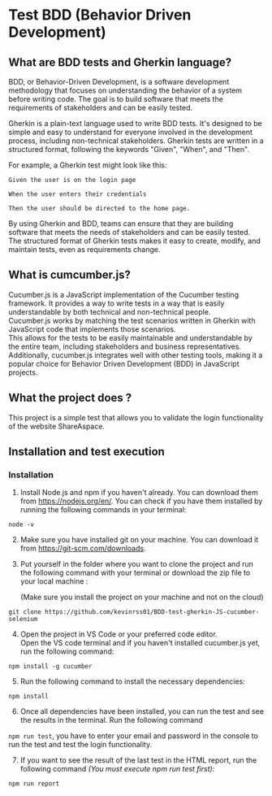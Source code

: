 # Test BDD (Behavior Driven Development)

## What are BDD tests and Gherkin language?

BDD, or Behavior-Driven Development, is a software development methodology that focuses on understanding the behavior of a system before writing code. The goal is to build software that meets the requirements of stakeholders and can be easily tested.

Gherkin is a plain-text language used to write BDD tests. It's designed to be simple and easy to understand for everyone involved in the development process, including non-technical stakeholders. Gherkin tests are written in a structured format, following the keywords "Given", "When", and "Then".

For example, a Gherkin test might look like this:

`Given the user is on the login page`

`When the user enters their credentials`

`Then the user should be directed to the home page.`

By using Gherkin and BDD, teams can ensure that they are building software that meets the needs of stakeholders and can be easily tested. The structured format of Gherkin tests makes it easy to create, modify, and maintain tests, even as requirements change.

## What is cumcumber.js?

Cucumber.js is a JavaScript implementation of the Cucumber testing framework. It provides a way to write tests in a way that is easily understandable by both technical and non-technical people.  
Cucumber.js works by matching the test scenarios written in Gherkin with JavaScript code that implements those scenarios.  
This allows for the tests to be easily maintainable and understandable by the entire team, including stakeholders and business representatives. Additionally, cucumber.js integrates well with other testing tools, making it a popular choice for Behavior Driven Development (BDD) in JavaScript projects.

## What the project does ?

This project is a simple test that allows you to validate the login functionality of the website ShareAspace.

## Installation and test execution

### Installation

1. Install Node.js and npm if you haven't already. You can download them from https://nodejs.org/en/. You can check if you have them installed by running the following commands in your terminal:

`node -v`

2. Make sure you have installed git on your machine. You can download it from https://git-scm.com/downloads.

3. Put yourself in the folder where you want to clone the project and run the following command with your terminal or download the zip file to your local machine :

   (Make sure you install the project on your machine and not on the cloud)

`git clone https://github.com/kevinrss01/BDD-test-gherkin-JS-cucumber-selenium`

4. Open the project in VS Code or your preferred code editor.  
   Open the VS code terminal and if you haven't installed cucumber.js yet, run the following command:

`npm install -g cucumber`

5. Run the following command to install the necessary dependencies:

`npm install`

6. Once all dependencies have been installed, you can run the test and see the results in the terminal. Run the following command

`npm run test`, you have to enter your email and password in the console to run the test and test the login functionality.

7. If you want to see the result of the last test in the HTML report, run the following command _(You must execute npm run test first)_:

`npm run report`

